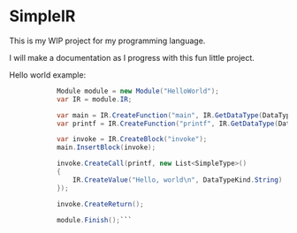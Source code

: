 # SimpleIR
This is my WIP project for my programming language. 

I will make a documentation as I progress with this fun little project.

Hello world example:

```csharp
            Module module = new Module("HelloWorld");
            var IR = module.IR;

            var main = IR.CreateFunction("main", IR.GetDataType(DataTypeKind.Void));
            var printf = IR.CreateFunction("printf", IR.GetDataType(DataTypeKind.Number), IR.GetDataType(DataTypeKind.String));

            var invoke = IR.CreateBlock("invoke");
            main.InsertBlock(invoke);

            invoke.CreateCall(printf, new List<SimpleType>()
            {
                IR.CreateValue("Hello, world\n", DataTypeKind.String)
            });

            invoke.CreateReturn();

            module.Finish();```
